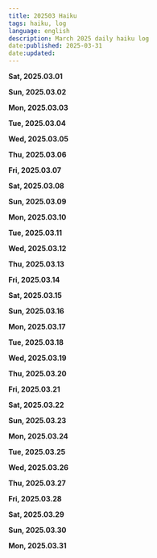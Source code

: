 ```yaml
---
title: 202503 Haiku
tags: haiku, log
language: english
description: March 2025 daily haiku log
date:published: 2025-03-31
date:updated:
---
```


**Sat, 2025.03.01**

**Sun, 2025.03.02**

**Mon, 2025.03.03**

**Tue, 2025.03.04**

**Wed, 2025.03.05**

**Thu, 2025.03.06**

**Fri, 2025.03.07**

**Sat, 2025.03.08**

**Sun, 2025.03.09**

**Mon, 2025.03.10**

**Tue, 2025.03.11**

**Wed, 2025.03.12**

**Thu, 2025.03.13**

**Fri, 2025.03.14**

**Sat, 2025.03.15**

**Sun, 2025.03.16**

**Mon, 2025.03.17**

**Tue, 2025.03.18**

**Wed, 2025.03.19**

**Thu, 2025.03.20**

**Fri, 2025.03.21**

**Sat, 2025.03.22**

**Sun, 2025.03.23**

**Mon, 2025.03.24**

**Tue, 2025.03.25**

**Wed, 2025.03.26**

**Thu, 2025.03.27**

**Fri, 2025.03.28**

**Sat, 2025.03.29**

**Sun, 2025.03.30**

**Mon, 2025.03.31**